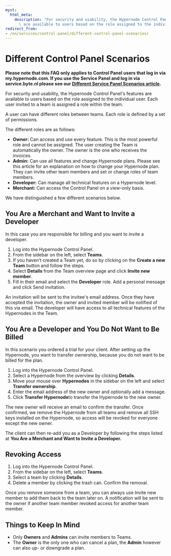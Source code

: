 ```yaml
---
myst:
  html_meta:
    description: "For security and usability, the Hypernode Control Panel's features\
      \ are available to users based on the role assigned to the individual user. "
redirect_from:
- /en/services/control-panel/different-control-panel-scenarios/
---
```


<!-- source: https://support.hypernode.com/en/services/control-panel/different-control-panel-scenarios/ -->

# Different Control Panel Scenarios

**Please note that this FAQ only applies to Control Panel users that log in via my.hypernode.com. If you use the Service Panel and log in via service.byte.nl please see our [Different Service Panel Scenarios article](https://support.hypernode.com/en/about/support/different-service-panel-scenarios).**

For security and usability, the Hypernode Control Panel's features are available to users based on the role assigned to the individual user. Each user invited to a team is assigned a role within the team.

A user can have different roles between teams. Each role is defined by a set of permissions.

The different roles are as follows:

- **Owner:** Can access and use every feature. This is the most powerful role and cannot be assigned. The user creating the Team is automatically the owner. The owner is the one who receives the invoices.
- **Admin:** Can use all features and change Hypernode plans. Please see this article for an explanation on how to change your Hypernode plan. They can invite other team members and set or change roles of team members.
- **Developer:** Can manage all technical features on a Hypernode level.
- **Merchant:** Can access the Control Panel on a view-only basis.

We have distinguished a few different scenarios below.

## You Are a Merchant and Want to Invite a Developer

In this case you are responsible for billing and you want to invite a developer.

1. Log into the Hypernode Control Panel.
1. From the sidebar on the left, select **Teams**.
1. If you haven't created a Team yet, do so by clicking on the **Create a new Team** button and follow the steps.
1. Select **Details** from the Team overview page and click **Invite new member**.
1. Fill in their email and select the **Developer** role. Add a personal message and click Send invitation.

An invitation will be sent to the invitee's email address. Once they have accepted the invitation, the owner and invited member will be notified of this via email. The developer will have access to all technical features of the Hypernodes in the Team.

## You Are a Developer and You Do Not Want to Be Billed

In this scenario you ordered a trial for your client. After setting up the Hypernode, you want to transfer ownership, because you do not want to be billed for the plan.

1. Log into the Hypernode Control Panel.
1. Select a Hypernode from the overview by clicking **Details**.
1. Move your mouse over **Hypernodes** in the sidebar on the left and select **Transfer ownership**.
1. Enter the email address of the new owner and optionally add a message.
1. Click **Transfer Hypernode**to transfer the Hypernode to the new owner.

The new owner will receive an email to confirm the transfer. Once confirmed, we remove the Hypernode from all teams and remove all SSH keys installed on the Hypernode, so access will be revoked for everyone except the new owner.

The client can then re-add you as a Developer by following the steps listed at **You Are a Merchant and Want to Invite a Developer.**

## Revoking Access

1. Log into the Hypernode Control Panel.
1. From the sidebar on the left, select **Teams**.
1. Select a team by clicking **Details**.
1. Delete a member by clicking the trash can. Confirm the removal.

Once you remove someone from a team, you can always use Invite new member to add them back to the team later on. A notification will be sent to the owner if another team member revoked access for another team member.

## Things to Keep In Mind

- Only **Owners** and **Admins** can invite members to Teams.
- The **Owner** is the only one who can cancel a plan, the **Admin** however can also up- or downgrade a plan.
